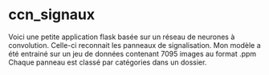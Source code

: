 # ccn_signaux
Voici une petite application flask basée sur un réseau de neurones à convolution.
Celle-ci reconnait les panneaux de signalisation.
Mon modèle a été entrainé sur un jeu de données contenant 7095 images au format .ppm
Chaque panneau est classé par catégories dans un dossier.
